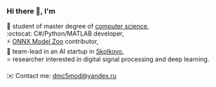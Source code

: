 ### Hi there 👋, I'm

🏃 student of master degree of [computer science](https://en.misis.ru/),  
:octocat: C#/Python/MATLAB developer,  
⚡ [ONNX Model Zoo](https://github.com/onnx/models) contributor,  
🔭 team-lead in an AI startup in [Skolkovo](https://sk.ru/),  
⭐ researcher interested in digital signal processing and deep learning.  
  
✉️ Contact me: [dmc5mod@yandex.ru](dmc5mod@yandex.ru)  
<!--
**asiryan/asiryan** is a ✨ _special_ ✨ repository because its `README.md` (this file) appears on your GitHub profile.

Here are some ideas to get you started:

- 🔭 I’m currently working on ...
- 🌱 I’m currently learning ...
- 👯 I’m looking to collaborate on ...
- 🤔 I’m looking for help with ...
- 💬 Ask me about ...
- 📫 How to reach me: ...
- 😄 Pronouns: ...
- ⚡ Fun fact: ...
-->
